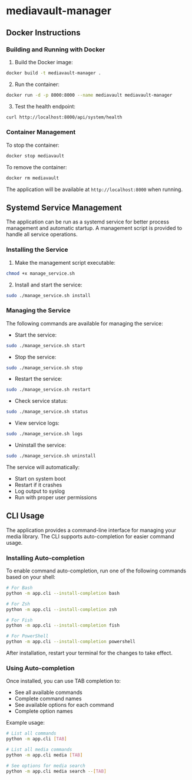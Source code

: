 # mediavault-manager

## Docker Instructions

### Building and Running with Docker

1. Build the Docker image:
```bash
docker build -t mediavault-manager .
```

2. Run the container:
```bash
docker run -d -p 8000:8000 --name mediavault mediavault-manager
```

3. Test the health endpoint:
```bash
curl http://localhost:8000/api/system/health
```

### Container Management

To stop the container:
```bash
docker stop mediavault
```

To remove the container:
```bash
docker rm mediavault
```

The application will be available at `http://localhost:8000` when running.

## Systemd Service Management

The application can be run as a systemd service for better process management and automatic startup. A management script is provided to handle all service operations.

### Installing the Service

1. Make the management script executable:
```bash
chmod +x manage_service.sh
```

2. Install and start the service:
```bash
sudo ./manage_service.sh install
```

### Managing the Service

The following commands are available for managing the service:

- Start the service:
```bash
sudo ./manage_service.sh start
```

- Stop the service:
```bash
sudo ./manage_service.sh stop
```

- Restart the service:
```bash
sudo ./manage_service.sh restart
```

- Check service status:
```bash
sudo ./manage_service.sh status
```

- View service logs:
```bash
sudo ./manage_service.sh logs
```

- Uninstall the service:
```bash
sudo ./manage_service.sh uninstall
```

The service will automatically:
- Start on system boot
- Restart if it crashes
- Log output to syslog
- Run with proper user permissions

## CLI Usage

The application provides a command-line interface for managing your media library. The CLI supports auto-completion for easier command usage.

### Installing Auto-completion

To enable command auto-completion, run one of the following commands based on your shell:

```bash
# For Bash
python -m app.cli --install-completion bash

# For Zsh
python -m app.cli --install-completion zsh

# For Fish
python -m app.cli --install-completion fish

# For PowerShell
python -m app.cli --install-completion powershell
```

After installation, restart your terminal for the changes to take effect.

### Using Auto-completion

Once installed, you can use TAB completion to:
- See all available commands
- Complete command names
- See available options for each command
- Complete option names

Example usage:
```bash
# List all commands
python -m app.cli [TAB]

# List all media commands
python -m app.cli media [TAB]

# See options for media search
python -m app.cli media search --[TAB]
```

